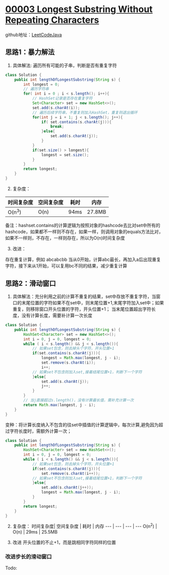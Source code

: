 # [00003 Longest Substring Without Repeating Characters](https://leetcode.com/problems/longest-substring-without-repeating-characters/)
github地址：[LeetCodeJava](https://github.com/binggouxsm/LeetCodeJava)

## 思路1：暴力解法

1. 具体解法: 遍历所有可能的子串，判断是否有重复字符

```java
class Solution {
    public int lengthOfLongestSubstring(String s) {
        int longest = 0;
        // 遍历字符串
        for( int i = 0 ; i < s.length(); i++){
            // HashSet记录是否存在重复字符
            Set<Character> set = new HashSet<>();
            set.add(s.charAt(i));
            // 遍历后续字符串，不重复则加入HashSet，重复则退出循环
            for(int j = i + 1; j < s.length(); j++){
                if( set.contains(s.charAt(j))){
                    break;
                }else{
                    set.add(s.charAt(j));
                }
            }
            if(set.size() > longest){
                longest = set.size(); 
            }
        }
        return longest;
    }
}
```

2. 复杂度：

时间复杂度| 空间复杂度 | 耗时 | 内存
--- | --- | --- | ---
O(n<sup>3</sup>) | O(n) | 94ms | 27.8MB

备注：hashset.contains的计算逻辑为按照对象的hashcode去比对set中所有的hashcode，如果都不一样则不存在，如果一样，则调用对象的equals方法比对，如果不一样则，不存在，一样则存在，所以为O(n)时间复杂度

3. 改进：

存在重复计算，例如 abcabcbb 当从0开始，计算abc最长，再加入a后出现重复字符，接下来从1开始，可以复用bc不同的结果，减少重复计算

## 思路2：滑动窗口
1. 具体解法：充分利用之前的计算不重复的结果，set中存放不重复字符，当窗口的末尾位置的字符如果不在set中，则末尾位置+1,末尾字符加入set中；如果重复，则移除窗口开头位置的字符，开头位置+1； 当末尾位置超出字符长度，没有计算长度，需要补计算一次长度 

```java
class Solution {
    public int lengthOfLongestSubstring(String s) {
        HashSet<Character> set = new HashSet<>();
        int i = 0, j = 0, longest = 0;
        while ( i < s.length() && j < s.length()){
            // 如果set包含，则去掉头个字符，开头位置+1
            if(set.contains(s.charAt(j))){
                longest = Math.max(longest, j - i);
                set.remove(s.charAt(i));
                i++;
            // 如果set不包含则加入set,接着结尾位置+1，判断下一个字符    
            }else{
                set.add(s.charAt(j));
                j++;
            }
        }
        // 当j直接超过s.length()，没有计算最长值，需补充计算一次
        return Math.max(longest, j - i);
    }
}
```

变种：将计算长度纳入不包含的往set中插值的计算逻辑中，每次计算,避免因为超过字符长度时，需额外计算一次；
```java
class Solution {
    public int lengthOfLongestSubstring(String s) {
        HashSet<Character> set = new HashSet<>();
        int i = 0, j = 0, longest = 0;
        while ( i < s.length() && j < s.length()){
            // 如果set包含，则去掉头个字符，开头位置+1
            if(set.contains(s.charAt(j))){
                set.remove(s.charAt(i++));
            // 如果set不包含则加入set,接着结尾位置+1，判断下一个字符    
            }else{
                set.add(s.charAt(j++));
                longest = Math.max(longest, j - i);
            }
        }
        return longest;
    }
}
```

2. 复杂度：
时间复杂度| 空间复杂度 | 耗时 | 内存
--- | --- | --- | ---
O(n<sup>2</sup>) | O(n) | 29ms | 25.5MB


3. 改进
开头位置的不止+1，而是跳相同字符同样的位置

### 改进步长的滑动窗口

Todo: 


